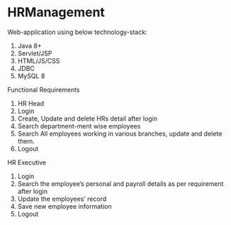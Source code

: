 # HRManagement

Web-application using below technology-stack:
1. Java 8+
2. Servlet/JSP
3. HTML/JS/CSS
4. JDBC
5. MySQL 8

Functional Requirements
1. HR Head
2. Login
3. Create, Update and delete HRs detail after login 
4. Search department-ment wise employees 
5. Search All employees working in various branches, update and delete them.
6. Logout

HR Executive
1. Login
2. Search the employee’s personal and payroll details as per requirement after login
3. Update the employees’ record
4. Save new employee information
5. Logout
